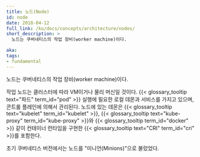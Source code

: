 ```yaml
---
title: 노드(Node)
id: node
date: 2018-04-12
full_link: /ko/docs/concepts/architecture/nodes/
short_description: >
  노드는 쿠버네티스의 작업 장비(worker machine)이다.

aka:
tags:
- fundamental
---
```

 노드는 쿠버네티스의 작업 장비(worker machine)이다.

<!--more-->

작업 노드는 클러스터에 따라 VM이거나 물리 머신일 것이다. {{< glossary_tooltip text="파드" term_id="pod" >}} 실행에 필요한 로컬 데몬과 서비스를 가지고 있으며, 콘트롤 플레인에 의해서 관리된다. 노드에 있는 데몬은 {{< glossary_tooltip text="kubelet" term_id="kubelet" >}}, {{< glossary_tooltip text="kube-proxy" term_id="kube-proxy" >}}와 {{< glossary_tooltip term_id="docker" >}} 같이 컨테이너 런타임을 구현한 {{< glossary_tooltip text="CRI" term_id="cri" >}}를 포함한다.

초기 쿠버네티스 버전에서는 노드를 "미니언(Minions)"으로 불렀었다.